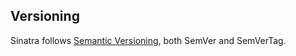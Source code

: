 ## Versioning

Sinatra follows [Semantic Versioning](http://semver.org/), both SemVer and
SemVerTag.
